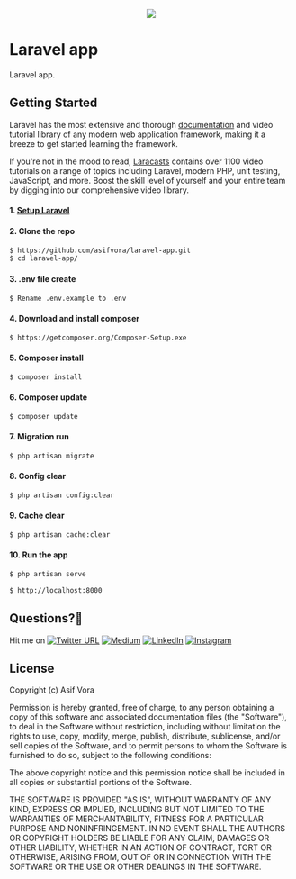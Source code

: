<p align="center"><img src="https://laravel.com/assets/img/components/logo-laravel.svg"></p>

# Laravel app
Laravel app.

## Getting Started

Laravel has the most extensive and thorough [documentation](https://laravel.com/docs) and video tutorial library of any modern web application framework, making it a breeze to get started learning the framework.

If you're not in the mood to read, [Laracasts](https://laracasts.com) contains over 1100 video tutorials on a range of topics including Laravel, modern PHP, unit testing, JavaScript, and more. Boost the skill level of yourself and your entire team by digging into our comprehensive video library.


#### 1. [Setup Laravel](https://laravel.com/docs/5.7/installation)

#### 2. Clone the repo

```sh
$ https://github.com/asifvora/laravel-app.git
$ cd laravel-app/
```

#### 3. .env file create

```sh
$ Rename .env.example to .env
```

#### 4. Download and install composer

```sh
$ https://getcomposer.org/Composer-Setup.exe
```

#### 5. Composer install

```sh
$ composer install
```

#### 6. Composer update

```sh
$ composer update
```

#### 7. Migration run

```sh
$ php artisan migrate
```

#### 8. Config clear

```sh
$ php artisan config:clear
```


#### 9. Cache clear

```sh
$ php artisan cache:clear
```

#### 10. Run the app

```sh
$ php artisan serve
```

```sh
$ http://localhost:8000
```

## Questions?🤔 
  
Hit me on [![Twitter URL](https://img.shields.io/twitter/url/http/shields.io.svg?style=social)](https://twitter.com/007_dark_shadow)
[![Medium](https://img.shields.io/badge/Medium-asifvora-brightgreen.svg)](https://medium.com/@asifvora)
[![LinkedIn](https://img.shields.io/badge/LinkedIn-asifvora-blue.svg)](https://www.linkedin.com/in/asif-vora/) 
[![Instagram](https://img.shields.io/badge/Instagram-Asif%20Vora-green.svg)](https://www.instagram.com/007_dark_shadow/) 


## License

Copyright (c) Asif Vora

Permission is hereby granted, free of charge, to any person obtaining a copy
of this software and associated documentation files (the "Software"), to deal
in the Software without restriction, including without limitation the rights
to use, copy, modify, merge, publish, distribute, sublicense, and/or sell
copies of the Software, and to permit persons to whom the Software is
furnished to do so, subject to the following conditions:

The above copyright notice and this permission notice shall be included in all
copies or substantial portions of the Software.

THE SOFTWARE IS PROVIDED "AS IS", WITHOUT WARRANTY OF ANY KIND, EXPRESS OR
IMPLIED, INCLUDING BUT NOT LIMITED TO THE WARRANTIES OF MERCHANTABILITY,
FITNESS FOR A PARTICULAR PURPOSE AND NONINFRINGEMENT. IN NO EVENT SHALL THE
AUTHORS OR COPYRIGHT HOLDERS BE LIABLE FOR ANY CLAIM, DAMAGES OR OTHER
LIABILITY, WHETHER IN AN ACTION OF CONTRACT, TORT OR OTHERWISE, ARISING FROM,
OUT OF OR IN CONNECTION WITH THE SOFTWARE OR THE USE OR OTHER DEALINGS IN THE
SOFTWARE.
